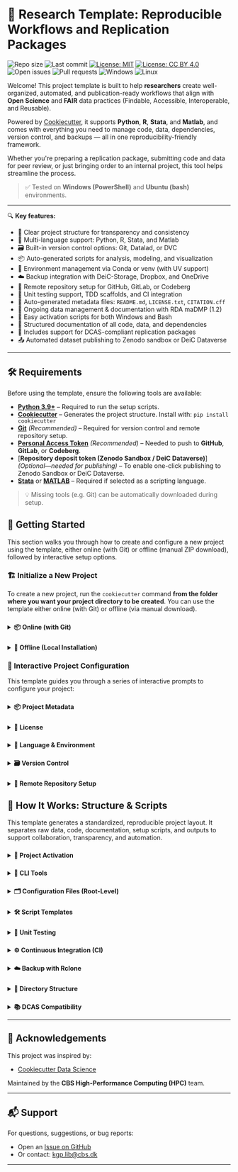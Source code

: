# 🧪 Research Template: Reproducible Workflows and Replication Packages

![Repo size](https://img.shields.io/github/repo-size/CBS-HPC/research-template)
![Last commit](https://img.shields.io/github/last-commit/CBS-HPC/research-template)
[![License: MIT](https://img.shields.io/badge/license-MIT-blue.svg)](https://opensource.org/licenses/MIT)
[![License: CC BY 4.0](https://img.shields.io/badge/license-CC--BY%204.0-lightgrey.svg)](https://creativecommons.org/licenses/by/4.0/)
![Open issues](https://img.shields.io/github/issues/CBS-HPC/research-template)
![Pull requests](https://img.shields.io/github/issues-pr/CBS-HPC/research-template)
![Windows](https://img.shields.io/badge/tested%20on-Windows-blue?logo=windows&logoColor=white)
![Linux](https://img.shields.io/badge/tested%20on-Bash%20(Ubuntu)-blue?logo=linux&logoColor=white)

Welcome! This project template is built to help **researchers** create well-organized, automated, and publication-ready workflows that align with **Open Science** and **FAIR** data practices (Findable, Accessible, Interoperable, and Reusable).

Powered by [Cookiecutter](https://cookiecutter.readthedocs.io/en/latest/), it supports **Python**, **R**, **Stata**, and **Matlab**, and comes with everything you need to manage code, data, dependencies, version control, and backups — all in one reproducibility-friendly framework.

Whether you're preparing a replication package, submitting code and data for peer review, or just bringing order to an internal project, this tool helps streamline the process.

> ✅ Tested on **Windows (PowerShell)** and **Ubuntu (bash)** environments.

---

🔍 **Key features:**

- 📁 Clear project structure for transparency and consistency  
- 🧬 Multi-language support: Python, R, Stata, and Matlab  
- 🗃️ Built-in version control options: Git, Datalad, or DVC  
- 📦 Auto-generated scripts for analysis, modeling, and visualization  
- 🔐 Environment management via Conda or venv (with UV support)  
- ☁️ Backup integration with DeiC-Storage, Dropbox, and OneDrive  
- 🚀 Remote repository setup for GitHub, GitLab, or Codeberg  
- 🧪 Unit testing support, TDD scaffolds, and CI integration  
- 🧾 Auto-generated metadata files: `README.md`, `LICENSE.txt`, `CITATION.cff`
- 📝 Ongoing data management & documentation with RDA maDMP (1.2)
- 🧰 Easy activation scripts for both Windows and Bash  
- 📑 Structured documentation of all code, data, and dependencies  
- 📄 Includes support for DCAS-compliant replication packages
- 📤 Automated dataset publishing to Zenodo sandbox or DeiC Dataverse

---
## 🛠️ Requirements

Before using the template, ensure the following tools are available:

- [**Python 3.9+**](https://www.python.org/downloads/) – Required to run the setup scripts.  
- [**Cookiecutter**](https://cookiecutter.readthedocs.io/en/latest/) – Generates the project structure. Install with: `pip install cookiecutter`  
- [**Git**](https://git-scm.com/downloads) *(Recommended)* – Required for version control and remote repository setup.  
- [**Personal Access Token**](#-personal-access-tokens-and-permissions) *(Recommended)* – Needed to push to **GitHub**, **GitLab**, or **Codeberg**.
- [**Repository deposit token (Zenodo Sandbox / DeiC Dataverse)**] *(Optional—needed for publishing)* – To enable one-click publishing to Zenodo Sandbox or DeiC Dataverse.
- [**Stata**](https://www.stata.com/) or [**MATLAB**](https://www.mathworks.com/products/matlab.html) – Required if selected as a scripting language.

> 💡 Missing tools (e.g. Git) can be automatically downloaded during setup.

## 🚀 Getting Started

This section walks you through how to create and configure a new project using the template, either online (with Git) or offline (manual ZIP download), followed by interactive setup options.

### 🏗️ Initialize a New Project

To create a new project, run the `cookiecutter` command **from the folder where you want your project directory to be created**. You can use the template either online (with Git) or offline (via manual download).

### <a id="online-installation"></a>
<details>
<summary><strong>📦 Online (with Git)</strong></summary><br>

Use this option if Git is installed and you want to fetch the template directly from GitHub:

```bash
cookiecutter gh:CBS-HPC/research-template
```

---
</details>

### <a id="offline-installation"></a>
<details>
<summary><strong>📁 Offline (Local Installation)</strong></summary><br>

If Git is **not installed**, you can still use the template by downloading it manually:

1. Go to [https://github.com/CBS-HPC/research-template](https://github.com/CBS-HPC/research-template)  
2. Click the green **“Code”** button, then choose **“Download ZIP”**  
3. Extract the ZIP file to a folder of your choice  
4. Run Cookiecutter locally:

```bash
cookiecutter path/to/research-template
```

> ⚠️ Do **not** use `git clone` if Git is not installed. Manual download is required in this case.

---
</details>

### 🧩 Interactive Project Configuration

This template guides you through a series of interactive prompts to configure your project:

### <a id="project-metadata"></a>
<details>
<summary><strong>📦 Project Metadata</strong></summary><br>

Provide essential project metadata to support clear documentation, proper attribution, and machine-readable citations.

These details help define your project's identity and improve visibility in collaborative and academic contexts.

```
├── project_name              → Human-readable name
├── repo_name                 → Folder and repository name
├── description               → Short summary of the project
├── author_name               → Your full name
├── email                     → Your email
├── orcid                     → Your ORCID researcher ID
├── version                   → Initial version number (e.g., 0.0.1)
```

This information is used to auto-generate:

- `README.md` – populated with title, description, and author info  
- `CITATION.cff` – for machine-readable academic citation
- `dmp.json` – for machine-actionable data management plan (maDMP).

---
</details>

### <a id="license"></a>
<details>
<summary><strong>🔑 License</strong></summary><br>

Clear licensing is essential for open and reproducible research. It defines how others can use, share, and build on your work—whether it's code, data, or documentation.

```
├── code_license              → [MIT | BSD-3-Clause | Apache-2.0 | None]
├── documentation_license     → [CC-BY-4.0 | CC0-1.0 | None]
├── data_license              → [CC-BY-4.0 | CC0-1.0 | None]
```

This information is used to auto-generate:

- `LICENSE.txt` – includes license sections for code, documentation, and data.
- `dmp.json` – sets the default licensing for dataset added to the for machine-actionable data management plan (maDMP).  

> ℹ️ If “None” is selected, the corresponding section will be omitted from the LICENSE file.

**Code Licenses:**

- [**MIT**](https://opensource.org/licenses/MIT) – Very permissive, short license. Allows reuse with attribution.  
- [**BSD-3-Clause**](https://opensource.org/license/bsd-3-clause/) – Permissive, but includes a non-endorsement clause.  
- [**Apache-2.0**](https://www.apache.org/licenses/LICENSE-2.0) – Like MIT, but includes explicit patent protection.  

**Documentation Licenses:**

- [**CC-BY-4.0**](https://creativecommons.org/licenses/by/4.0/) – Requires attribution, allows commercial and derivative use.  
- [**CC0-1.0**](https://creativecommons.org/publicdomain/zero/1.0/) – Places documentation in the public domain (no attribution required).

**Data Licenses:**

- [**CC-BY-4.0**](https://creativecommons.org/licenses/by/4.0/) – Allows reuse and redistribution with attribution.  
- [**CC0-1.0**](https://creativecommons.org/publicdomain/zero/1.0/) – Public domain dedication for unrestricted reuse.

---
</details>

### <a id="language-environment"></a>
<details>
<summary><strong>🧬 Language & Environment</strong></summary><br>

Define the core programming language and set up an isolated environment to ensure your analysis is reproducible across systems and collaborators.

#### ⚙️ Programming Language
Choose your primary scripting language. The template supports multi-language projects and automatically generates a modular codebase tailored to your selection.

```
├── programming_language      → [Python | R | Stata | Matlab | None]
│   └── If R/Stata/Matlab selected:
│       └── Prompt for executable path if not auto-detected
```

📝 Based on your selected language, the template will automatically generate example scripts and notebooks for each stage of the workflow — see [How it works](#-how-it-works) for details.

#### 🧪 Environment Configuration

To ensure reproducibility in computational research, it’s essential to isolate your project’s software dependencies.

Virtual environments allow you to lock in specific package versions and avoid conflicts with system-wide tools or other projects. This makes it possible for collaborators—and future you—to re-run analyses under the exact same conditions.

Set up isolated virtual environments using **Conda**, **UV (venv backend)**, or **system installation**.

```
├── Python environment
│   └── env_manager_python        → [Conda | UV]
│       ├── If Conda:             → Prompts for Python version
│       ├── If UV (venv backend): → Uses current Python kernel version
│                                 → Creates a `.venv` directory for the environment
│                                 → Initializes a UV project and generates `uv.lock` to capture dependencies
├── R environment (if R used)
│   └── env_manager_r             → [Conda | System R]
│       ├── If Conda:             → Prompts for R version
│       └── If System R:          → Searches system PATH for installed R
│                                 → Prompts for path if not found
│       → In all cases:           → Initializes an isolated R environment using `renv` in the `/R` directory
│                                 → Generates `renv.lock` to capture R package versions
├── Proprietary software (if selected)
│   └── [Stata | Matlab]
│       ├── Searches system PATH for installed application
│       └── Prompts user for executable path if not found
```

**Environment manager options:**

- [**Conda**](https://docs.conda.io/en/latest/) – A widely used environment and package manager for both Python and R. Supports precise version control, reproducibility, and cross-platform compatibility.  
- [**UV**](https://github.com/astral-sh/uv) – A fast, modern Python package manager and `venv` backend. Provides isolated environments and accelerated dependency resolution. Ideal for Python-only workflows.  
- [**renv**](https://rstudio.github.io/renv/) – An R package for creating isolated, project-local environments. Captures exact package versions in a `renv.lock` file, enabling reproducibility similar to `requirements.txt` or `environment.yml`.

Regardless of your choice, the following files are generated to document your environment:

- `environment.yml` – Conda-compatible list of dependencies  
- `requirements.txt` – pip-compatible Python package list  
- `renv.lock` – (if R is selected) snapshot of R packages using the `renv` package
- `uv.lock` – (if Venv is selected) snapshot of python packages using the `uv` package manager  

⚠️ When using **UV** or **Pre-Installed R**, the `environment.yml` file is created **without Conda's native environment tracking**. As a result, it may be **less accurate or reproducible** than environments created with Conda.

⚠️ If proprietary software (e.g., Stata, Matlab) is selected, the system will first **search your PATH**. If not found, you’ll be prompted to manually enter the executable path.  

💡 Conda will be downloaded and installed automatically if it's not already available.

---
</details>

### <a id="version-control"></a>
<details>
<summary><strong>🗃️ Version Control</strong></summary><br>

Version control is a cornerstone of reproducible research.It enables you to track changes to your code, data, and analysis pipelines over time—ensuring transparency, accountability, and collaboration.

Choose a system to version your code (and optionally your data).

```
├── version_control           → [Git | Datalad | DVC | None]
│   ├── Git:
│   │   ├── Prompt for Git user.name and user.email
│   │   ├── Initializes Git repo in project root
│   │   └── Initializes separate Git repo in `data/`
│   ├── Datalad:
│   │   ├── Initializes Git repo (if not already)
│   │   └── Initializes a Datalad dataset in `data/` (nested Git repo)
│   └── DVC:
│       ├── Initializes Git repo (if not already)
│       ├── Runs `dvc init` to create a DVC project
│       └── Configures `data/` as a DVC-tracked directory
```

This template supports several version control systems to suit different workflows:

- [**Git**](https://git-scm.com/) – general-purpose version control for code and text files  
- [**Datalad**](https://www.datalad.org/) – for data-heavy, file-based versioning; designed to support **FAIR** principles and **Open Science** workflows  
- [**DVC**](https://dvc.org/) – for machine learning pipelines, dataset tracking, and model versioning

#### 🔧 How it works:

- **Git**: initializes the project root as a Git repository  
  - Also creates a separate Git repo in `data/` to track datasets independently  
- **Datalad**: builds on Git by creating a [Datalad dataset](https://handbook.datalad.org/en/latest/basics/101-137-datasets.html) in `data/`  
- **DVC**: runs `dvc init` and sets up `data/` as a [DVC-tracked directory](https://dvc.org/doc/start/data-management) using external storage and `.dvc` files

#### 📝 Auto-generated `.gitignore` includes:

```
├── data/                  → 00_raw, 01_interim and 02_processed data folders
├── bin/                   → local binaries (e.g., rclone)
├── env/, __pycache__/     → Python virtual environments and caches
├── .vscode/, .idea/       → IDE and editor configs
├── .DS_Store, *.swp       → OS/system-generated files
├── .ipynb_checkpoints/    → Jupyter notebook checkpoints
├── .coverage, *.log       → logs, test coverage reports
```

> 🧹 These defaults help keep your repository clean, portable, and reproducible.

> ⚙️ If **Git**, **Datalad**, or **DVC** (or their dependencies) are not detected, the template will automatically download and install them during setup.
> This ensures you can use advanced version control tools without manual pre-installation.

---
</details>

### <a id="remote-repo-setup"></a>
<details>
<summary><strong>📡 Remote Repository Setup</strong></summary><br>

Publishing your project to a remote Git hosting platform is a key step toward transparent, collaborative, and **reproducible** research.

A remote repository provides versioned backups, collaboration support, and integration with tools like CI pipelines—crucial for reproducible and FAIR research.

Automatically create and push to a Git repository on a remote hosting platform.

```
├── remote_repo               → [GitHub | GitLab | Codeberg | None]
│   └── If selected:
│       ├── Prompt for username
│       ├── Choose visibility: [private | public]
│       └── Provide personal access token (stored in `.env`)
```

Supported platforms include:

- [**GitHub**](https://github.com) – the most widely used platform for open source and academic collaboration. Supports seamless repo creation, authentication, and automation.
- [**GitLab**](https://gitlab.com) – a DevOps platform that supports both self-hosted and cloud-hosted repositories. Ideal for collaborative development with built-in CI/CD pipelines.
- [**Codeberg**](https://codeberg.org) – a privacy-focused Git hosting service powered by [Gitea](https://about.gitea.com). Community-driven and compliant with European data governance standards.

Repositories are created using the **HTTPS API**, and authenticated with [**personal access tokens**](#-personal-access-tokens-and-permissions).

> 🛡️ Your credentials and tokens are securely stored in the `.env` file and never exposed in plain text.

#### 🔐 Personal Access Tokens and Permissions

A Personal Access Token (PAT) is needed to:

- Create remote repositories
- Push CI configuration files
- Enable automated workflows (e.g. GitHub Actions, GitLab CI)

##### 🔎 Required Token Scopes by Platform

| Platform   | Purpose                              | Required Scopes           |
|------------|--------------------------------------|---------------------------|
| **GitHub** | Create repos, push code, configure CI workflows | `repo`, `workflow`       |
| **GitLab** | Create repos, push code, configure CI/CD        | `api`                    |
| **Codeberg** | Create repo (CI enabled manually)  | `repo` *(if using API)*   |

</details>

## 🧾 How It Works: Structure & Scripts

This template generates a standardized, reproducible project layout. It separates raw data, code, documentation, setup scripts, and outputs to support collaboration, transparency, and automation.

### <a id="project-activation"></a>
<details>
<summary><strong>🚀 Project Activation</strong></summary><br>

To configure the project's environment—including project paths, environment variables, and virtual environments—run the activation script for your operating system. These scripts read settings from the `.env` file.

#### 🪟 Windows (PowerShell)

```powershell
#Activate
./activate.ps1

#Deactivate
./deactivate.ps1
```

#### 🐧 macOS / Linux (bash)

```bash
#Activate
source activate.sh

#Deactivate
source deactivate.sh
```

---
</details>

### <a id="cli-tools"></a>
<details>
<summary><strong>🔧 CLI Tools</strong></summary><br>

The `repokit` Python package located in the `./setup` directory provides a collection of command-line tools to support project setup, dependency management, documentation, version control, and backup automation.

> ℹ️ **Note**: The CLI tools are automatically installed as part of the project environment.  
> You can also manually install or reinstall them using:  
> `uv pip install -e ./setup` or `pip install -e ./setup`

Once installed, the following commands are available from the terminal:

| Command                  | Description                                                                 |
|--------------------------|-----------------------------------------------------------------------------|
| `backup`                 | Manages remote backup via `rclone` (add, push, pull, list, diff, delete).   |
| `set-dataset`            | Initializes or registers datasets (e.g., add metadata, sync folders).       |
| `update-dependencies`    | Retrieves and updates Python and R dependencies listed in `./setup/` and `./src/`. |
| `update-readme`          | Regenerates the `README.md` from current project metadata and structure.    |
| `reset-templates`        | Regenerates script templates based on selected language.                    |
| `code-examples`          | Generates realistic example scripts and notebooks.                          |
| `git-config`             | Applies Git configuration (e.g., user.name, user.email).                    |
| `ci-control`             | Enables/disables Continuous Integration (CI) pipelines.                     |
| `dcas-migration`          | Validates and migrates the project structure to DCAS (Data and Code Availability Standard) format. |
| `dmp-update`          | Creates and updates `dmp.json` with meta-data from `pyproject.toml` or `cookiecutter.json` |
| `dmp-editor`          | Launches a streamlit app to edit the `dmp.json` or publish datasets to Zenodo or Deic Dataverse |
| `code-linting` | Runs language-aware linting: Python (Ruff + Mypy), R (lintr), MATLAB (checkcode). Executes per-language `linting.*` scripts if present. |


#### 🛠️ Usage

After activating your environment (see [🚀 Project Activation](#-project-activation)), run any command directly:

```bash
backup push --remote deic-storage
update-dependencies
set-dataset
reset-templates
```

Below is a detailed description of each CLI command available in the project, including usage, behavior, and example output.

### <a id="backup"></a>
<details>
<summary><strong>🧰 <code>backup</code></strong></summary>

The backup CLI is exposed as the `backup` command via the Python package defined in `pyproject.toml`:

```toml
[project.scripts]
backup = "repokit.backup:main"
```

Once your environment is activated (see [🚀 Project Activation](#-project-activation)), you can run the following commands from the terminal:

**📌 Setup a Remote**
```
backup add --remote deic-storage  # (or erda, dropbox, onedrive, local)
```
**🚀 Push to Remote**
```
backup push --remote deic-storage  # (or erda, dropbox, onedrive, local)
```
This command performs the following:
- Commits and pushes the root Git project (if version control is enabled)
- Commits and pushes the data/ Git repository
- Syncs the project, excluding any ignored files (e.g., .rcloneignore or pyproject.toml patterns)

**📥 Pull Backup from Remote**
```
backup pull --remote deic-storage  # (or erda, dropbox, onedrive, local)
```
**📊 View Differences Before Sync**
```
backup diff --remote deic-storage  # (or erda, dropbox, onedrive, local)
```
**🧹 Remove Remote**
```
backup delete --remote deic-storage  # (or erda, dropbox, onedrive, local)
```
**📋 List Configured Remotes and Sync Status**
```
backup list
```
**📦 View Supported Remote Types**
```
backup types
```

📁 All configured remotes and folder mappings are logged in `./bin/rclone_remote.json`.

---
</details>

### <a id="set-dataset"></a>
<details>
<summary><strong>🗃️ <code>set-dataset</code></strong></summary>

The `set-dataset` command scans your `./data/` folder and registers each dataset into a structured metadata file (`dmp.json`). This helps track the location, structure, and reproducibility of datasets in your project.

It also:
- Removes entries from `dmp.json` if the target file or folder no longer exists.
- Captures metadata such as file size, number of files, formats, and optional provenance info.
- Updates the `README.md` and `DCAS template/dataset_list.md` with dataset tables.

> 📁 This command is automatically run as part of the setup process but can be rerun manually to resync metadata.

#### 🔧 Usage

```bash
set-dataset
```

#### ✅ What it does:

- Walks through subfolders in `./data/`
- Registers or updates metadata for each dataset folder or file
- Runs any defined data-generation commands (if present)
- Extracts Git commit hashes for version tracking
- Updates the dataset table in your `README.md`
- Regenerates a DCAS-compatible dataset list (`dataset_list.md`)

> 💡 Dataset metadata is stored in `dmp.json` using a normalized schema.  
> 🔍 All dataset remapping logic happens inside the `repokit.rdm.dataset` module.

---
</details>

### <a id="update-dependencies"></a>
<details>
<summary><strong>📦 <code>update-dependencies</code></strong></summary>

The `update-dependencies` command scans your project for imported packages and updates your dependency files (`requirements.txt`, `environment.yml`, and `uv.lock`) accordingly. It supports **Python**, **R**, **MATLAB**, and **Stata**, using language-specific tooling to track packages across both `./setup/` and `./src/` (or `./R/`, `./stata/do/`).

This command is useful for keeping your project environment reproducible and ensuring that all scripts and notebooks reference installable dependencies.

#### 🔧 Usage

```bash
update-dependencies
```

#### ✅ What it does:

- 📄 Regenerates `requirements.txt` using `pip freeze`
- 📦 Ensures missing packages are added to `uv.lock` (if used)
- 🧪 Scans the `setup/` and `./src/` directories for imports and writes dependency lists:
  - `./setup/dependencies.txt`
  - `./src/dependencies.txt` (or `R/`, `stata/`)
- 📑 Updates and tags `environment.yml` and `requirements.txt` with platform-specific selectors (via `platform_rules`)
- 🧠 Runs `renv` for R, or language-specific setup scripts for MATLAB and Stata

> 🛠 The command adapts to your selected programming language as defined in `.cookiecutter`  
> 🔍 Paths and rules are derived from the `pyproject.toml` and `platform_rules.json` config

#### Example output:

```bash
📄 requirements.txt has been created successfully.
✅ Conda environment file created: environment.yml
✅ requirements.txt updated with platform tags
✅ Updated environment.yml with Conda-style platform tags
```
---
</details>

### <a id="update-readme"></a>
<details>
<summary><strong>📝 <code>update-readme</code></strong></summary>

The `update-readme` command regenerates your `README.md` with up-to-date project information, including:

- ✅ Code metadata and environment details
- 📁 Project folder structure as a tree diagram
- 📦 Software dependencies (from `dependencies.txt`)
- 📑 Auto-generated descriptions for core files and scripts

This helps maintain a professional and standardized `README.md` that aligns with reproducibility and publication requirements (e.g., DCAS).

#### 🔧 Usage

```bash
update-readme
```

#### ✅ What it does:

- Reads the selected programming language from `.cookiecutter`
- Parses existing files and structure to infer documentation
- Updates or inserts:
  - Code dependency section (`code_dependencies` fenced block)
  - File descriptions from `file_descriptions.json`
  - Directory structure (`tree` block in README)
- Regenerates the `README.md` with consistent formatting
- Automatically creates `README.md` if it doesn’t exist

> 🧠 File and folder annotations are pulled from `file_descriptions.json`  
> 🗂️ Files ignored by `.treeignore` or `pyproject.toml → treeignore.patterns` are excluded from the directory tree

---
</details>

### <a id="code-examples"></a>
<details>
<summary><strong>💡 <code>code-examples</code></strong></summary>

The `code-examples` command generates realistic starter scripts and notebooks for your selected programming language using predefined Jinja2 templates.

This is useful for quickly bootstrapping a project with well-structured, language-appropriate examples for each analysis stage.

#### 🔧 Usage

```bash
code-examples
```

#### ✅ What it does:

- Detects your project language from `.cookiecutter`
- Renders realistic example scripts for:
  - `s00_main.*` – pipeline entry point
  - `s01_install_dependencies.*` – dependency setup
  - `s02_utils.*` – helper functions
  - `s03_data_collection.*` to `s06_visualization.*` – typical data workflow stages
- Saves outputs in the appropriate `./src/`, `R/`, `stata/do/`, etc.
- Calls:
  - `get_dependencies` to update `dependencies.txt`
  - `update-readme` to regenerate project metadata

> 🧠 Uses templates from: `./setup/repokit/temples/j2/example`  
> 🗂️ Script locations depend on your selected programming language  
> ⚠️ Existing files will be **overwritten** if they share the same name

---
</details>

### <a id="reset-templates"></a>
<details>
<summary><strong>🧱 <code>reset-templates</code></strong></summary>

The `reset-templates` command regenerates all core analysis and test scripts using predefined Jinja2 templates. It ensures a consistent structure and coding pattern across different scripting languages.

This command is useful for initializing or resetting project scripts to their default structure.

#### 🔧 Usage

```bash
reset-templates
```

#### ✅ What it does:

- Automatically detects your selected programming language from `.cookiecutter`
- Regenerates standard source scripts:
  - `s00_main.*` – orchestrates the pipeline
  - `s01_install_dependencies.*` – handles package installation
  - `s02_utils.*` – shared utilities
  - `s03_data_collection.*` to `s06_visualization.*` – core analysis stages
  - `get_dependencies.*` – collects project dependencies
- Generates:
  - `s00_workflow.*` – interactive notebook (.ipynb or .Rmd)
  - `test_*.*` – unit test scaffolds for each script

#### 📁 Output Paths

- Scripts are placed in:
  - `./src/`, `./R/`, `./stata/do/`, or equivalent source directory
- Test templates are placed in:
  - `./tests/`, `./tests/testthat/`, etc., depending on language

> 🧩 Uses Jinja2 templates stored in `./setup/repokit/temples/j2/code`  
> 🔄 Existing scripts with the same name may be overwritten!

---
</details>

### <a id="git-config"></a>
<details>
<summary><strong>🌐 <code>git-config</code></strong></summary>

The `git-config` command sets up your version control system and configures a remote Git repository on **GitHub**, **GitLab**, or **Codeberg** based on environment settings.

This command streamlines the process of remote repo creation, authentication, Git setup, and CI pipeline configuration.

#### 🔧 Usage

```bash
git-config
```

#### ✅ What it does:

- Reads repository settings from `.cookiecutter` and environment variables:
  - `REPO_NAME`, `CODE_REPO`, `VERSION_CONTROL`, `PROJECT_DESCRIPTION`
- Configures Git remotes using platform APIs:
  - [GitHub REST API](https://docs.github.com/en/rest)
  - [GitLab API](https://docs.gitlab.com/ee/api/)
  - [Codeberg API](https://docs.gitea.io/en-us/)
- Authenticates using personal access tokens (`GITHUB_TOKEN`, `GITLAB_TOKEN`, etc.)
- Initializes remote repositories and sets the correct `origin` URL
- Pushes the local repo to the remote and sets the tracking branch
- Automatically sets up CI configuration via `ci_config()`

#### 🔐 Supports:

- `GitHub` (requires `gh` CLI or PAT)
- `GitLab` (installs and uses `glab` CLI or token)
- `Codeberg` (via Gitea API + token)

> 🧪 Remote login and repo creation are tested via platform-specific APIs  
> 📁 Pushes both root repo and data repo (if applicable)  
> 🧰 Can auto-install `gh` or `glab` if not found locally

---
</details>

### <a id="ci-control"></a>
<details>
<summary><strong>⚙️ <code>ci-control</code></strong></summary>

The `ci-control` command lets you enable or disable Continuous Integration (CI) for your project, and generates default CI configurations for your selected language and Git platform (GitHub, GitLab, or Codeberg).

This tool is helpful for bootstrapping or adjusting your CI setup without manually editing `.yml` files.

#### 🔧 Usage

```bash
ci-control --on     # Enable CI
ci-control --off    # Disable CI
```

> You must specify one flag: `--on` or `--off`.  
> This command is safe to run multiple times and won't overwrite existing CI files.

#### ✅ What it does:

- Automatically generates CI config based on:
  - Programming language (from `.cookiecutter`)
  - Git hosting service (`CODE_REPO`)
- Supports:
  - `.github/workflows/ci.yml` for GitHub
  - `.gitlab-ci.yml` for GitLab
  - `.woodpecker.yml` for Codeberg
- Adds a `git commit-skip` alias for bypassing CI on minor commits:
  ```bash
  git commit-skip "Update docs"
  ```
- Enables/disables CI by renaming files:
  - `ci.yml.disabled ↔ ci.yml`  
  - `.gitlab-ci.yml.disabled ↔ .gitlab-ci.yml`  
  - `.woodpecker.yml.disabled ↔ .woodpecker.yml`

#### 📁 Notes

- Will auto-install CI templates from `./setup/repokit/temples/j2/ci/`  
- Only runs if a valid `CODE_REPO` is set  
- CI files can be removed manually using `remove_ci_configs()` in code

---
</details>

### <a id="dcas-migration"></a>
<details>
<summary><strong>🚚 <code>dcas-migration</code></strong></summary>

**Purpose**  
Create a DCAS-ready replication package under `./DCAS template/` by:
- Downloading the Social Science Data Editors’ recommended README template.
- Migrating datasets from your project into the DCAS folder (copying or zipping heavy datasets).
- Mirroring key project artifacts (code, docs, results, locks, `dmp.json`) into the package.
- Updating `dmp.json` (or compatible dataset spec) with a `zip_file` path when a dataset is zipped.

**What it operates on**  
- A dataset specification JSON (default: `./dmp.json`) that contains a top-level array `datasets` with entries like:
  ```json
  {
    "datasets": [
      {
        "data_name": "Example dataset",
        "destination": "./data/02_processed/example_dataset",   // path (relative to project root) to copy/migrate
        "number_of_files": 245                                   // used to decide zip vs. copy
      }
    ]
  }
  ```
  - `destination` → source-relative path of the dataset to migrate (file or folder).  
  - `number_of_files` → if greater than `--zip-threshold`, the folder is zipped and stored in the destination’s parent.

**Default behavior**  
Running the tool with defaults will:
1) Fetch the DCAS README template to `./DCAS template/README_template.md` (if not already present).  
2) For each dataset in `datasets`:
   - If `number_of_files` > `zip-threshold` (default 1000) and source is a **directory**: create `<name>.zip` in the destination’s parent and set `zip_file` in the JSON to the zip’s relative path.
   - Otherwise, copy the file/folder “as is” into `./DCAS template/…`.
3) Copy typical project artifacts into `./DCAS template/`:
   - `README.md`, code folder (based on selected programming language), `docs/`, `results/`, `uv.lock`, `environment.yml`, `requirements.txt`, and `dmp.json`.
4) Update and write back the dataset specification JSON with any new `zip_file` fields.

**CLI usage** (wrapper provided by this template)
```bash
dcas-migration 
```

**Notes**
- The tool also mirrors key project artifacts to the DCAS package, including your language-specific source tree (Python `./src/`, R `./R/`, Stata `./stata/do/`, MATLAB `./src/`), depending on the project’s configured primary language.
- The README template is pulled from the Social Science Data Editors repository and saved as `README_template.md` so you can incorporate or adapt it when finalizing your DCAS package.

</details>

### <a id="dmp-update"></a>
<details>
<summary><strong>🔄 <code>dmp-update</code></strong></summary><br>

A **headless** command that (re)creates and normalizes your maDMP file **`dmp.json`** in the project root. It pulls sensible defaults from the maDMP schema, your project’s Cookiecutter metadata, and built-in templates, then writes a clean, consistently ordered file.

#### 🧠 What it does
- **Creates** `dmp.json` if missing, or **loads & updates** it if present.
- **Sets/keeps the schema URL** (`dmp.schema`) to the exact GitHub “tree” URL for the detected version (1.0/1.1/1.2).  
  If an existing value matches a known URL, that version is honored; otherwise defaults to **1.2**.
- **Populates core fields** from Cookiecutter (`pyproject.toml` / `cookiecutter.json`) when available:  
  `dmp.title`, `dmp.description`, `dmp.contact` (name, email, ORCID), and `project[0]` title/description.
- **Affiliation inference** from Danish university email domains (CBS, KU, SDU, AU, DTU, AAU, RUC, ITU) with ROR IDs.
- **Adds required fields from the JSON Schema** using schema-aware defaults (no hardcoded key lists).
- **Seeds/normalizes datasets**: ensures `dataset[]` exists and each dataset has at least one `distribution[]`.
- **Sets default license** in `distribution.license[].license_ref` from Cookiecutter `DATA_LICENSE` (e.g., CC-BY-4.0) with today’s `start_date`.
- **Moves custom payloads** under `extension` (e.g., legacy `x_dcas` → `extension[{ "x_dcas": {...} }]`) and seeds a minimal `x_dcas`.
- **Reorders keys** to a canonical layout (root, dataset, distribution, and common nested objects).
- **Timestamps**: updates `dmp.modified` to current UTC (RFC3339 with trailing `Z`). New files also set `dmp.created`.

#### 🖥️ Usage
```bash
# Installed as a console script:
dmp-update
```

#### 📂 Reads (if present)
- `./dmp.json` (existing DMP to update)
- `pyproject.toml` and/or `cookiecutter.json` (project metadata & `DATA_LICENSE`)

#### 📄 Output
- Writes an ordered, normalized **`./dmp.json`**  
- Prints: `DMP ensured at <abs path>/dmp.json using maDMP <version> schema (ordered).`

</details>

### <a id="dmp-editor"></a>
<details>
<summary><strong>✍️ <code>dmp-editor</code></strong></summary><br>

Interactive **Streamlit** editor for maDMPs with **per-dataset publish** buttons for **Zenodo** and **DeiC Dataverse**.

#### ✨ Features
- **Schema-aware forms** for Root, Projects, and Datasets (same defaults as `dmp-update`).
- In each dataset:
  - `dataset_id` expanded inline for quick edits.
  - Single `distribution` expanded inline (multi-distribution falls back to list UI).
  - **Guardrails**:
    - If `personal_data` or `sensitive_data` is **"yes"**, all `distribution[].data_access` are forced to **"closed"`.
    - If access is **shared/closed**, CC license URLs are removed.
    - If access is **open** and license is empty, **CC-BY-4.0** is added by default.
- **Publish actions**: “Publish to Zenodo” / “Publish to DeiC Dataverse” per dataset.
- **Tokens sidebar**: capture and persist `ZENODO_TOKEN` and `DATAVERSE_TOKEN` into `.env`.
- **Load / Save / Download** with optional schema validation.

#### 🖥️ Usage
```bash
# Default launch (Streamlit app)
dmp-editor

# Headless helper for remote servers (prints SSH port-forward instructions)
dmp-editor ssh
```

#### 🔧 Options
- `ssh` — Run headless + show a ready-to-copy port-forward command.

#### 🔑 Tokens (for publishing)
- **Zenodo** (Sandbox): set `ZENODO_TOKEN`.
- **DeiC Dataverse**: set `DATAVERSE_TOKEN`.

</details>

### <a id="code-linting"></a>
<details>
<summary><strong>🧹 <code>code-linting</code></strong></summary><br>

`code-linting` runs project linting in a **language-aware** way. It looks for scaffolded scripts and executes them **if present**:

- **Python** → `src/linting.py` → **Ruff** (formatter + linter) and **Mypy** (type checker)
- **R** → `R/linting.R` → **lintr::lint_dir()** (auto-activates `renv` if `R/renv/activate.R` exists)
- **MATLAB** → `src/linting.m` → **checkcode** (static analysis)

### Usage

```bash
# Run all present languages
code-linting
```

### Requirements
- Python: `ruff`, `mypy`
- R: `lintr` in your project’s `renv` (if used)
- MATLAB: `matlab` CLI on `PATH`

> The Python and MATLAB scripts live under `src/`, the R script under `R/`.

</details>
---
</details>

### <a id="config-files"></a>
<details>
<summary><strong>🗂️ Configuration Files (Root-Level)</strong></summary><br>

The following configuration files are intentionally placed at the root of the repository. These are used by various tools for environment setup, dependency management, templating, and reproducibility.

| File              | Purpose                                                                                          |
|-------------------|--------------------------------------------------------------------------------------------------|
| `pyproject.toml`  | Project metadata for packaging, CLI tools, sync rules, platform logic, and documentation         |
| `.env`            | Defines environment-specific variables (e.g., paths, secrets). Typically excluded from version control. |
| `dmp.json`            |for machine-actionable data management plan (maDMP). |
| `.gitignore`      | Excludes unnecessary files from Git version control                                              |
| `environment.yml` | Conda environment definition for Python/R, including packages and versions                       |
| `requirements.txt`| Pip-based Python dependencies for lightweight environments                                       |
| `renv.lock`       | Records the exact versions of R packages used in the project                                    |
| `uv.lock`         | Locked Python dependencies file for reproducible installs with `uv`                            |

#### 📄 `pyproject.toml` Sections Explained

| Section                   | Purpose                                                                                      |
|---------------------------|----------------------------------------------------------------------------------------------|
| `[project]`               | Declares the base project metadata for Python tooling (name, version, dependencies, etc.).   |
| `[tool.uv]`               | Placeholder for settings related to the uv package manager (currently unused).               |
| `[tool.cookiecutter]`     | Stores project template metadata (e.g., author, licenses, language) for reproducibility and scaffolding. |
| `[tool.rcloneignore]`     | Defines file patterns to ignore when syncing with remote tools like Rclone.                  |
| `[tool.treeignore]`       | Specifies which files and folders to exclude from directory tree visualizations.             |
| `[tool.platform_rules]`   | Maps Python packages to operating systems for conditional installations.                     |
| `[tool.file_descriptions]`| Contains descriptions of files and directories for automation, UI labels, and documentation. |

---
</details>

### <a id="script-templates"></a>
<details>
<summary><strong>🛠️ Script Templates</strong></summary><br>

This template helps you organize your scripts in a standardized way across programming languages—making it easier to rerun analyses, share with collaborators, and automate complex workflows over time.

Script generation is **language-agnostic**: based on your selected language, the template will create files with the appropriate extensions:

- `.py` (scripts) and `.ipynb` (notebooks) for Python
- `.R` (scripts) and `.Rmd` (notebooks) for R
- `.m`(scripts) and `.mlx` (notebooks) for Matlab 
- `.do` (scripts) and `.ipynb` (notebooks) for Stata


These starter scripts are placed in the `./src/` directory and include:

```
├── s00_main.*                  → orchestrates the full pipeline
├── s00_workflow.*              → notebook (.ipynb, .Rmd, .mlx) orchestrating the full pipeline
├── s01_install_dependencies.*  → installs any missing packages required for the project
├── s02_utils.*                 → shared helper functions (not directly executable)
├── s03_data_collection.*       → imports or generates raw data
├── s04_preprocessing.*         → cleans and transforms data
├── s05_modeling.*              → fits models and generates outputs
├── s06_visualization.*         → creates plots and summaries
├── get_dependencies.*          → retrieves and checks required dependencies for the project environment. (Utilised)

```

Each script is structured to:

- Define a `main()` function or logical entry point (where applicable)  
- Automatically resolve project folder paths (`data/00_raw/`, `results/figures/`, etc.)  
- Remain passive unless directly called or imported  
- Support reproducible workflows by default

> 🧩 Scripts are designed to be flexible and modular: you can run them individually, chain them in `main.*`, or explore them interactively using Jupyter or RMarkdown.

---
</details>

### <a id="unit-testing"></a>
<details>
<summary><strong>🧪 Unit Testing</strong></summary><br>

Unit tests play a critical role in **ensuring the reliability and reproducibility** of your research code. This template provides built-in testing support for **Python**, **R**, **MATLAB**, and **Stata** to help you catch errors early and build trust in your results.

It supports both:

- **Traditional unit testing** – write tests to validate existing code
- **Test-Driven Development (TDD)** – write tests before code to guide design

> 🧪 Test scaffolding is automatically generated for each core analysis script (e.g., `s00_main`, `s04_preprocessing`), making it easy to integrate testing from day one.

---

### 📁 File Structure & Test Execution

During setup, a dedicated `tests/` folder is created. Matching test files are generated for each language and script:

| Language | Test Framework     | Code Folder     | Test Folder         | File Format     | Run Command                                                   |
|----------|--------------------|------------------|----------------------|------------------|----------------------------------------------------------------|
| Python   | `pytest`           | `src/`           | `tests/`             | `test_*.py`      | `pytest`                                                       |
| R        | `testthat`         | `R/`             | `tests/testthat/`    | `test-*.R`       | `testthat::test_dir("tests/testthat")`<br>`Rscript -e '...'`   |
| MATLAB   | `matlab.unittest`  | `src/`           | `tests/`             | `test_*.m`       | `runtests('tests')`<br>`matlab -batch "..."`                   |
| Stata    | `.do` script-based | `stata/do/`      | `tests/`             | `test_*.do`      | `do tests/test_s00_main.do`<br>`stata -b do tests/...`         |

📄 Example (Python):

```
# Matching tests
src/s00_main.py
tests/test_s00_main.py

# Run Tests
pytest
```

💡 See the [CI section](#-continuous-integration-ci) for more on automated test execution.

---

### ✅ Best Practices

- **Test core logic and workflows** – e.g., cleaning, transformation, modeling functions  
- **Cover edge cases** – missing data, invalid inputs, unexpected file formats  
- **Write independent tests** – avoid shared state between tests  
- **Use language-specific assertions:**
  - Python: `assert`
  - R: `expect_equal()`, `expect_error()`
  - MATLAB: `verifyEqual()`, `verifyTrue()`
  - Stata: `assert`

🧩 Match test names to your scripts for clarity:  
Example: `s05_modeling.R` → `test-s05_modeling.R`

> ✅ Your tests don’t have to be exhaustive. Focus on **critical functions** and **key workflow branches**.

---
</details>

### <a id="ci"></a>
<details>
<summary><strong>⚙️ Continuous Integration (CI)</strong></summary><br>

Continuous Integration (CI) helps ensure your research project is **reproducible, portable, and robust** across different systems. This template includes built-in CI support for **Python**, **R**, and **MATLAB** using:

- **GitHub Actions**
- **GitLab CI/CD**
- **Codeberg CI** (Woodpecker)

✅ Even without writing **unit tests**, the default CI configuration will still verify that your project environment installs correctly across platforms (e.g., Linux, Windows, macOS).This provides early detection of broken dependencies, incompatible packages, or missing setup steps — critical for collaboration and long-term reproducibility.

#### 🔁 What the CI Pipeline Does

Each auto-generated CI pipeline:

1. Installs the appropriate language runtime (e.g., Python, R, MATLAB)
2. Installs project dependencies:
   - Python: via `requirements.txt`
   - R: via `renv::restore()` using `R/renv.lock`
3. Executes tests in the `tests/` directory (if present)
4. Outputs logs and results for debugging or documentation

#### ✅ Supported CI Platforms

| Platform     | Supported Languages     | OS Support              | Config File                |
|--------------|--------------------------|--------------------------|----------------------------|
| **GitHub**   | Python, R, MATLAB        | Linux, Windows, macOS    | `.github/workflows/ci.yml` |
| **GitLab**   | Python, R, MATLAB        | Linux only               | `.gitlab-ci.yml`           |
| **Codeberg** | Python, R *(no MATLAB)*  | Linux only               | `.woodpecker.yml`          |

> ⚠️ **Stata is not supported** on any CI platform due to licensing limitations and lack of headless automation.

#### ⚠️ MATLAB CI Caveats

MATLAB CI support is included as a **starter configuration**. It may require manual setup, including licensing and tokens.

- **GitHub Actions**: Uses [`setup-matlab`](https://github.com/matlab-actions/setup-matlab) and requires a `MATLAB_TOKEN`.
- **GitLab CI/CD**: Uses [MathWorks' CI template](https://github.com/mathworks/matlab-gitlab-ci-template) and requires a license server or `MLM_LICENSE_FILE`.

#### 📝 Codeberg CI Requires Activation

CI is **not enabled by default** on Codeberg. To enable:

- Submit a request via [Codeberg CI Activation Form](https://codeberg.org/Codeberg-e.V./requests/issues/new?template=ISSUE_TEMPLATE%2fWoodpecker-CI.yaml)
- Learn more in the [Codeberg CI documentation](https://docs.codeberg.org/ci/)

#### 🛠️ CI Control via CLI

You can toggle CI setup on or off at any time using the built-in CLI:

```bash
ci-control --on
ci-control --off
```

##### 🧷 Skip CI for a Commit

Use this Git alias to skip CI on minor commits:

```
git commit-skip "Updated documentation"
```

---
</details>

### <a id="backup-rclone"></a>
<details>
<summary><strong>☁️ Backup with Rclone</strong></summary><br>

Data loss can compromise months or years of research. To support **reproducible**, **secure**, and **policy-compliant** workflows, this template offers automated backup to CBS-approved storage providers using [`rclone`](https://rclone.org).

Supported backup targets include:

- [**DeIC-Storage**](https://storage.deic.dk/) – configured via **SFTP with password and MFA**  
- [**ERDA**](https://erda.dk/) – configured via **SFTP with password and MFA**  
- [**Dropbox**](https://www.dropbox.com/)  
- [**OneDrive**](https://onedrive.live.com/)  
- **Local** storage – backup to a folder on your own system  
- **Multiple** – select any combination of the above

> ☁️ `rclone` is automatically downloaded and installed if not already available on your system.  
> 🧪 Other [Rclone-supported remotes](https://rclone.org/overview/#supported-storage-systems) **should work**, but have not yet been tested with this template's workflow.
> 📁 All configured remotes and folder mappings are logged in `./bin/rclone_remote.json`.

#### 🧰 CLI Backup Commands

Once your environment is activated (see [🚀 Project Activation](#-project-activation)), you can use the `backup` CLI tool:

**📌 Setup a Remote**
```
backup add --remote deic-storage  # (or erda, dropbox, onedrive, local)
```
**🚀 Push to Remote**
```
backup push --remote deic-storage  # (or erda, dropbox, onedrive, local)
```
This command performs the following:
- Commits and pushes the root Git project (if version control is enabled)
- Commits and pushes the data/ Git repository
- Syncs the project, excluding any ignored files (e.g., .rcloneignore or pyproject.toml patterns)

**📥 Pull Backup from Remote**
```
backup pull --remote deic-storage  # (or erda, dropbox, onedrive, local)
```
**📊 View Differences Before Sync**
```
backup diff --remote deic-storage  # (or erda, dropbox, onedrive, local)
```
**🧹 Remove Remote**
```
backup delete --remote deic-storage  # (or erda, dropbox, onedrive, local)
```
**📋 List Configured Remotes and Sync Status**
```
backup list
```
**📦 View Supported Remote Types**
```
backup types
```

---
</details>

### <a id="directory-structure"></a>
<details>
<summary><strong>📁 Directory Structure</strong></summary><br>

This template uses a modular folder layout that promotes transparency, reproducibility, and clear separation of data, code, results, and documentation—making your project easy to navigate and maintain.

📝 File and folder descriptions are stored in `pyproject.toml` under `[tool.research_template.file_descriptions]`. See the [Configuration Files section](#-configuration-files-root-level) for details.

#### 🗂️ Top-Level Overview

```
├── .git/                     # Git repository metadata
├── .gitignore                # Files/folders excluded from Git tracking
├── .github/                  # GitHub Actions workflows for CI/CD
├── .venv/                    # Local Python virtual environment
├── .conda/                   # Local Conda environment (Python/R)
├── LICENSE.txt               # License for code, data, and documentation
├── CITATION.cff              # Citation metadata for scholarly reference
├── README.md                 # Main README with project usage and structure
├── pyproject.toml            # Project metadata and CLI configuration
├── activate.* / deactivate.* # Environment activation scripts (.ps1/.sh)
├── environment.yml           # Conda environment definition
├── requirements.txt          # pip-compatible Python dependency list
├── renv.lock                 # R package lock file created by renv
├── uv.lock                   # Python package lock file created by uv

```

> 🔁 `activate.*` and `deactivate.*` are either PowerShell (`.ps1`) or Bash (`.sh`) scripts, depending on your platform (Windows or macOS/Linux).

#### 📦 Project Subdirectories

```
├── bin/                     # Executables and helper tools (e.g., rclone)
├── data/
│   ├── .git/                # Git repo for tracking datasets
│   ├── .gitlog              # Git commit log specific to datasets
│   ├── 00_raw/              # Original, immutable input data
│   ├── 01_interim/          # Cleaned/transformed intermediate data
│   ├── 02_processed/        # Final, analysis-ready datasets
│   └── 03_external/         # Data from third-party sources
├── docs/                    # Documentation, reports, or rendered output
├── results/
│   └── figures/             # Visual outputs (charts, plots, etc.)
```

#### 🔧 Setup & Configuration

```
├── setup/
│   ├── pyproject.toml       # CLI tool registration and config
│   ├── dependencies.txt     # Setup-specific Python dependencies
│   └── repokit/               # Utility scripts for setup and automation
```

#### 🧬 Source Code

```
└── src (R/stata)/
    ├── dependencies.txt            # src-level dependency list
    ├── get_dependencies.*          # Dependency installation logic
    ├── s00_main.*                  # Full workflow orchestration
    ├── s00_workflow.*              # Notebook-based pipeline
    ├── s01_install_dependencies.*  # Project package installer
    ├── s02_utils.*                 # Shared helper functions
    ├── s03_data_collection.*       # Data import/generation logic
    ├── s04_preprocessing.*         # Data cleaning and transformation
    ├── s05_modeling.*              # Statistical modeling and ML
    └── s06_visualization.*         # Plotting and summaries
```

> ✳️ Script extensions (`.py`, `.R`, `.do`, `.m`) depend on the language selected during project setup.

#### 🧪 Unit Tests

```
├── tests/
│   ├── test_get_dependencies.*           # Tests dependency resolution
│   ├── test_s00_main.*                   # Tests pipeline orchestration
│   ├── test_s01_install_dependencies.*   # Tests installation logic
│   ├── test_s02_utils.*                  # Tests utility functions
│   ├── test_s03_data_collection.*        # Tests data handling
│   ├── test_s04_preprocessing.*          # Tests data cleaning
│   ├── test_s05_modeling.*               # Tests modeling logic
│   └── test_s06_visualization.*          # Tests plotting and outputs
```

> ✳️ Script extensions (`.py`, `.R`, `.do`, `.m`) depend on the language selected during project setup.

---
</details>

### <a id="dcas"></a>
<details>
<summary><strong>📚 DCAS Compatibility</strong></summary><br>

This template is designed to support the creation of replication packages that are fully compatible with the [Data and Code Availability Standard (DCAS)](https://datacodestandard.org/), a widely endorsed initiative to promote transparency and reproducibility in social science research.

By structuring code, data, metadata, and documentation into clear, well-separated folders—with standard naming conventions, licensing, and README scaffolds—the template helps you align with the expectations of journals that require or recommend DCAS compliance.

Key features that support DCAS alignment:

- 📂 Separation of raw, interim, and processed data
- 📜 Auto-generated licensing and citation metadata (`LICENSE.txt`, `CITATION.cff`)
- 🧪 Scripted environment setup and reproducibility utilities
- 📄 Optional DCAS template folder with journal-ready content

This format is consistent with the [AEA Data Editor’s guidance](https://aeadataeditor.github.io/aea-de-guidance/preparing-for-data-deposit.html) and the broader Social Science Data Editors' best practices.

**Examples of journals endorsing the DCAS standard:**

- [American Economic Journal: Applied Economics](https://www.aeaweb.org/journals/applied-economics)
- [Econometrica](https://www.econometricsociety.org/publications/econometrica)
- [Economic Inquiry](https://onlinelibrary.wiley.com/journal/14680299)
- [Journal of Economic Perspectives](https://www.aeaweb.org/journals/jep)

For a full list of supporting journals, visit the [DCAS website](https://datacodestandard.org/journals/).

> 📝 Journal-specific requirements may vary—always consult their latest submission guidelines to ensure full compliance.

</details>

---

## 🙏 Acknowledgements

This project was inspired by:

- [Cookiecutter Data Science](https://drivendata.github.io/cookiecutter-data-science/)

Maintained by the **CBS High-Performance Computing (HPC)** team.

---

## 📬 Support

For questions, suggestions, or bug reports:

- Open an [Issue on GitHub](https://github.com/CBS-HPC/replication_package/issues)
- Or contact: [kgp.lib@cbs.dk](mailto:kgp.lib@cbs.dk)

---
